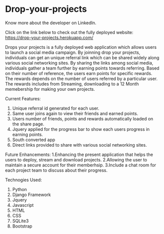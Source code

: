 # Drop-your-projects

Know more about the developer on LinkedIn.

Click on the link below to check out the fully deployed website: https://drop-your-projects.herokuapp.com/

Drops your projects is a fully deployed web application which allows users to launch a social media campaign. By joinning drop your projects, individuals can get an unique referral link which can be shared widely along various social networking sites. By sharing the links among social media, individuals gather a team further by earning points towards referring. Based on their number of reference, the users earn points for specific rewards. The rewards depends on the number of users referred by a particular user. The rewards includes from Streaming, downloading to a 12 Month memebership for making your own projects. 

Current Features:

1. Unique referral id generated for each user. 
2. Same user joins again to view their friends and earned points. 
3. Users number of friends, points and rewards automatically loaded on the share page. 
4. Jquery applied for the progress bar to show each users progress in earning points. 
5. South converted app
6. Direct links provided to share with various social networking sites.

Future Enhancements: 
1.Enhancing the present application that helps the users to deploy, stream and download projects. 
2.Allowing the user to maintain a secure account for their memberhsip.
3.Include a chat room for each project team to discuss about their progress.

Technogies Used:
1. Python
2. Django Framework
3. Jquery
4. Javascript
5. HTML
6. CSS
7. SQLite3
8. Bootstrap







